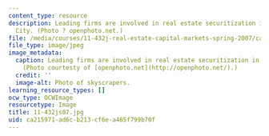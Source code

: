 ```yaml
---
content_type: resource
description: Leading firms are involved in real estate securitization in New York
  City. (Photo ? openphoto.net.)
file: /media/courses/11-432j-real-estate-capital-markets-spring-2007/ca215971ad6cb213cf6ea465f799b70f_11-432js07.jpg
file_type: image/jpeg
image_metadata:
  caption: Leading firms are involved in real estate securitization in New York City.
    (Photo courtesty of [openphoto.net](http://openphoto.net/).)
  credit: ''
  image-alt: Photo of skyscrapers.
learning_resource_types: []
ocw_type: OCWImage
resourcetype: Image
title: 11-432js07.jpg
uid: ca215971-ad6c-b213-cf6e-a465f799b70f
---
```

